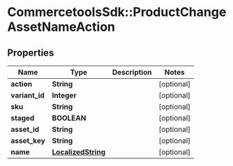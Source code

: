 # CommercetoolsSdk::ProductChangeAssetNameAction

## Properties
Name | Type | Description | Notes
------------ | ------------- | ------------- | -------------
**action** | **String** |  | [optional] 
**variant_id** | **Integer** |  | [optional] 
**sku** | **String** |  | [optional] 
**staged** | **BOOLEAN** |  | [optional] 
**asset_id** | **String** |  | [optional] 
**asset_key** | **String** |  | [optional] 
**name** | [**LocalizedString**](LocalizedString.md) |  | [optional] 

